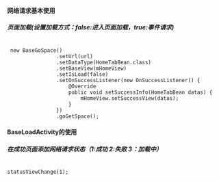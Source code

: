 #### 网络请求基本使用

##### 页面加载(设置加载方式：false:进入页面加载，true:事件请求)
<pre><code>
 new BaseGoSpace<HomeTabBean>()
                .setUrl(url)
                .setDataType(HomeTabBean.class)
                .setBaseView(mHomeView)
                .setIsLoad(false)
                .setOnSuccessListener(new OnSuccessListener<HomeTabBean>() {
                    @Override
                    public void setSuccessInfo(HomeTabBean datas) {
                        mHomeView.setSuccessView(datas);
                    }
                })
                .goGetSpace();
</code></pre>

#### BaseLoadActivity的使用

##### 在成功页面添加网络请求状态（1:成功 2:失败 3：加载中）
<pre><code>
statusViewChange(1);
</code></pre>